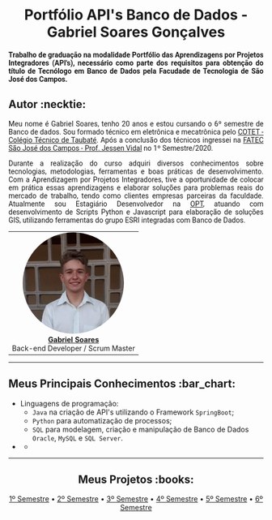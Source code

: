 <html>
<body>
  
 <h1 align="center"> Portfólio API's Banco de Dados - Gabriel Soares Gonçalves</h1>  
  <h4 align="justify" style="font-family:roboto;"> Trabalho de graduação na modalidade Portfólio das Aprendizagens por Projetos Integradores (API's), necessário como parte dos requisitos para obtenção do título de Tecnólogo em Banco de Dados pela Facudade de Tecnologia de São José dos Campos.</h4>
  
  <h2> Autor :necktie: </h2>
  
  <p align="justify" style="font-family:roboto;"> Meu nome é Gabriel Soares, tenho 20 anos e estou cursando o 6º semestre de Banco de dados. Sou formado técnico em eletrônica e mecatrônica pelo <a href="https://www.cotet.com.br/cursos-tecnicos/">COTET - Colégio Técnico de Taubaté</a>. Após a conclusão dos técnicos ingressei na <a href="https://fatecsjc-prd.azurewebsites.net/">FATEC São José dos Campos - Prof. Jessen Vidal</a> no 1º Semestre/2020.</p>
  <p align="justify" style="font-family:roboto;"> Durante a realização do curso adquiri diversos conhecimentos sobre tecnologias, metodologias, ferramentas e boas práticas de desenvolvimento. Com a Aprendizagem por Projetos Integradores, tive a oportunidade de colocar em prática essas aprendizagens e elaborar soluções para problemas reais do mercado de trabalho, tendo como clientes empresas parceiras da faculdade. Atualmente sou Estagiário Desenvolvedor na <a href="https://opt.com.br/">OPT</a>, atuando com desenvolvimento de Scripts Python e Javascript para elaboração de soluções GIS, utilizando ferramentas do grupo ESRI integradas com Banco de Dados.</p>
  
  <table align="center">
   <tr>
    <td align="center"><a href="https://www.linkedin.com/in/gabrielsoaresgoncalves/"><img style="border-radius: 50%;" src="https://github.com/GabrielSG20/Portfolio/blob/main/images/GabrielSoares.jfif" width="200px;" alt=""/><br/><b>Gabriel Soares</b></a>
      <br/>
      Back-end Developer / Scrum Master
     </td>
   </tr>
  </table>
  
---

<h2> Meus Principais Conhecimentos :bar_chart:</h2>
<ul>
  <li>Linguagens de programação:
  <ul>
    <li> <code>Java</code> na criação de API's utilizando o Framework <code>SpringBoot</code>;</li>
    <li> <code>Python</code> para automatização de processos;</li>
    <li> <code>SQL</code> para modelagem, criação e manipulação de Banco de Dados <code>Oracle</code>, <code>MySQL</code> e <code>SQL Server</code>.</li>
    </ul></li>
  <li>
  <ul>
    <li> </li> 
    </ul></li>
  </ul>

---

 <h2 align="center"> Meus Projetos :books:</h2>
  <p align="center">
   <a href="https://github.com/GabrielSG20/Portfolio/blob/main/API_1.md"> 1º Semestre</a> •
    <a href="https://github.com/GabrielSG20/Portfolio/blob/main/API_2.md"> 2º Semestre</a></a> •
    <a href="https://github.com/GabrielSG20/Portfolio/blob/main/API_3.md"> 3º Semestre</a></a> •
   <a href="https://github.com/GabrielSG20/Portfolio/blob/main/API_4.md"> 4º Semestre</a> •
   <a href="https://github.com/GabrielSG20/Portfolio/blob/main/API_5.md"> 5º Semestre</a></a> •
   <a href="https://github.com/GabrielSG20/Portfolio/blob/main/API_6.md"> 6º Semestre</a></a>
  </p>

</body>
</html>
